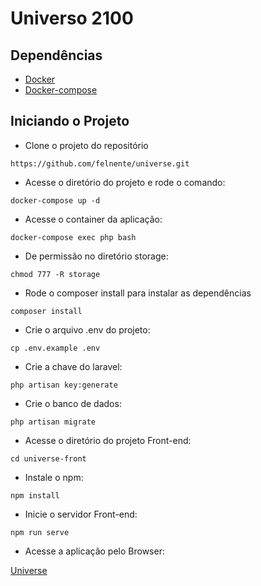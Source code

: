 # Universo 2100

## Dependências

- [Docker](http://docs.docker.com/engine/installation/)
- [Docker-compose](https://docs.docker.com/compose/)

## Iniciando o Projeto

- Clone o projeto do repositório
 
`https://github.com/felnente/universe.git`

- Acesse o diretório do projeto e rode o comando:

`docker-compose up -d`

- Acesse o container da aplicação:

`docker-compose exec php bash`

- De permissão no diretório storage:

`chmod 777 -R storage`

- Rode o composer install para instalar as dependências

`composer install`

- Crie o arquivo .env do projeto:

`cp .env.example .env`

- Crie a chave do laravel:

`php artisan key:generate`

- Crie o banco de dados:

`php artisan migrate`

- Acesse o diretório do projeto Front-end:

`cd universe-front`

- Instale o npm:

`npm install`

- Inicie o servidor Front-end:

`npm run serve`

- Acesse a aplicação pelo Browser:

[Universe](http://localhost:8080)

 
